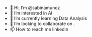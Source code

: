 - 👋 Hi, I’m @sabinamunoz
- 👀 I’m interested in AI
- 🌱 I’m currently learning Data Analysis
- 💞️ I’m looking to collaborate on .
- 📫 How to reach me linkedIn

<!---
sabinamunoz/sabinamunoz is a ✨ special ✨ repository because its `README.md` (this file) appears on your GitHub profile.
You can click the Preview link to take a look at your changes.
--->
